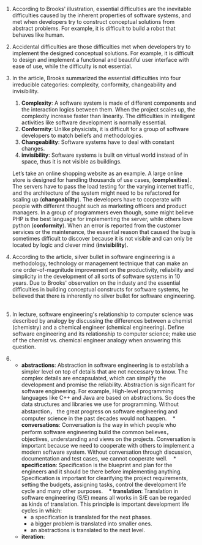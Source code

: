 1. According to Brooks' illustration, essential difficulties are the inevitable difficulties caused by the inherent properties of software systems, and met when developers try to construct conceptual solutions from abstract problems. For example, it is difficult to build a robot that behaves like human.

1. Accidental difficulties are those difficulties met when developers try to implement the designed conceptual solutions. For example, it is difficult to design and implement a functional and beautiful user interface with ease of use, while the difficulty is not essential.

1. In the article, Brooks summarized the essential difficulties into four irreducible categories: complexity, conformity, changeability and invisibility.
    1. **Complexity**: A software system is made of different components and the interaction logics between them. When the project scales up, the complexity increase faster than linearity. The difficulties in intelligent activities like software development is normally essential.
    1. **Conformity**: Unlike physicists, it is difficult for a group of software developers to match beliefs and methodologies. 
    1. **Changeability**: Software systems have to deal with constant changes. 
    1. **invisibility**: Software systems is built on virtual world instead of in space, thus it is not visible as buildings.
    
    Let’s take an online shopping website as an example. A large online store is designed for handling thousands of use cases, (**complexities**). The servers have to pass the load testing for the varying internet traffic, and the architecture of the system might need to be refactored for scaling up (**changeability**). The developers have to cooperate with people with different thought such as marketing officers and product managers. In a group of programmers even though, some might believe PHP is the best language for implementing the server, while others love python (**conformity**). When an error is reported from the customer services or the maintenance, the essential reason that caused the bug is sometimes difficult to discover because it is not visible and can only be located by logic and clever mind (**invisibility**).

1. According to the article, silver bullet in software engineering is a methodology, technology or management tectnique that can make an one order-of-magnitude improvement on the productivity, reliability and simplicity in the development of all sorts of software systems in 10 years. Due to Brooks' observation on the industy and the essential difficulties in building conceptual constructs for software systems, he believed that there is inherently no silver bullet for software engineering.  

1. In lecture, software engineering's relationship to computer science was described by analogy by discussing the differences between a chemist (chemistry) and a chemical engineer (chemical engineering). Define software engineering and its relationship to computer science; make use of the chemist vs. chemical engineer analogy when answering this question.

1. * **abstractions**: Abstraction in software engineering is to establish a simpler level on top of details that are not necessary to know. The complex details are encapsulated, which can simplify the development and promise the reliability. Abstraction is significant for software engineering. For example, High-level programming languages like C++ and Java are based on abstractions. So does the data structures and libraries we use for programming. Without abstarction， the great progress on software engineering and computer science in the past decades would not happen.
    * **conversations**: Conversation is the way in which people who perform software engineering build the common believes，objectives, understanding and views on the projects. Conversation is important because we need to cooperate with others to implement a modern software system. Without conversation through discussion, documentation and test cases, we cannot cooperate well.
    * **specification**: Specification is the blueprint and plan for the engineers and it should be there before implementing anything. Specification is important for clearifying the project requirements, setting the budgets, assigning tasks, control the development life cycle and many other purposes.
    * **translation**: Translation in software engineering (S/E) means all works in S/E can be regarded as kinds of translation. This principle is important development life cycles in which:
        * a specification is translated for the next phases. 
        * a bigger problem is translated into smaller ones.
        * an abstractions is translated to the next level.
    * **iteration**:

